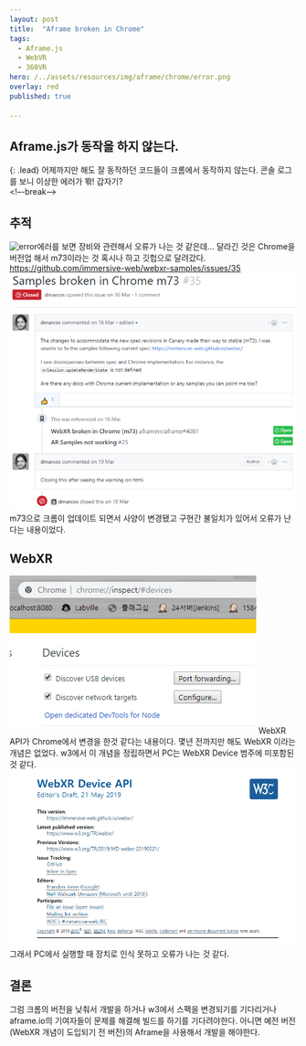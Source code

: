 ```yaml
---
layout: post
title:  "Aframe broken in Chrome"
tags:
  - Aframe.js
  - WebVR
  - 360VR
hero: /../assets/resources/img/aframe/chrome/error.png
overlay: red
published: true

---
```

## Aframe.js가 동작을 하지 않는다.
{: .lead}
어제까지만 해도 잘 동작하던 코드들이 크롬에서 동작하지 않는다. 콘솔 로그를 보니 이상한 에러가 똮! 갑자기?  
<!–-break-–>

## 추적
<img src='/../assets/resources/img/aframe/chrome/error.jpg' alt='error'>에러를 보면 장비와 관련해서 오류가 나는 것 같은데... 달라긴 것은 Chrome을 버전업 해서 m73이라는 것 혹시나 하고 깃헙으로 달려갔다. 
<a href='https://github.com/immersive-web/webxr-samples/issues/35'>https://github.com/immersive-web/webxr-samples/issues/35</a>
<img src='/../assets/resources/img/aframe/chrome/m73.png' alt='m73'>
m73으로 크롬이 업데이트 되면서 사양이 변경됐고 구현간 불일치가 있어서 오류가 난다는 내용이었다. 

## WebXR
<img src='/../assets/resources/img/aframe/chrome/webxr.png' alt='webxr'>
WebXR API가 Chrome에서 변경을 한것 같다는 내용이다. 몇년 전까지만 해도 WebXR 이라는 개념은 없었다. w3에서 이 개념을 정립하면서 PC는 WebXR Device 범주에 미포함된것 같다.
<a href='https://immersive-web.github.io/webxr/#xr-device-concept'><img src='/../assets/resources/img/aframe/chrome/w3.png' alt='w3'></a>
그래서 PC에서 실행할 때 장치로 인식 못하고 오류가 나는 것 같다.

## 결론
그럼 크롬의 버전을 낮춰서 개발을 하거나 w3에서 스팩을 변경되기를 기다리거나 aframe.io의 기여자들이 문제를 해결해 빌드를 하기를 기다려야한다. 아니면 예전 버전(WebXR 개념이 도입되기 전 버전)의 Aframe을 사용해서 개발을 해야한다.



